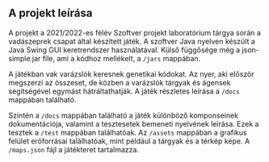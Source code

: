 ## A projekt leírása

A projekt a 2021/2022-es félév Szoftver projekt laboratórium tárgya során a vadászeprek csapat által készített játék. A szoftver Java nyelven készült a Java Swing GUI keretrendszer használatával. Külső függősége még a json-simple jar file, ami a kódhoz mellékelt, a `/jars` mappában.

A játékban vak varázslók keresnek genetikai kódokat. Az nyer, aki először megszerzi az összeset, de közben a varázslók tárgyak és ágensek segítségével egymást hátráltathatják. A játék részletes leírása a `/docs` mappában található.

Szintén a `/docs` mappában található a játék különböző komponseinek dokumentációja, valamint a tesztesetek bemeneti nyelvének leírása. Ezek a tesztek a `/test` mappában találhatóak. Az `/assets` mappában a grafikus felület erőforrásai találhatóak, mint például a tárgyak és a térkép képe. A `/maps.json` fájl a játékteret tartalmazza.